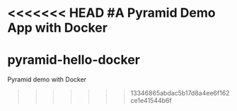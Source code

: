 <<<<<<< HEAD
#A Pyramid Demo App with Docker
=======
# pyramid-hello-docker
Pyramid demo with Docker
>>>>>>> 13346865abdac5b17d8a4ee6f162ce1e41544b6f
